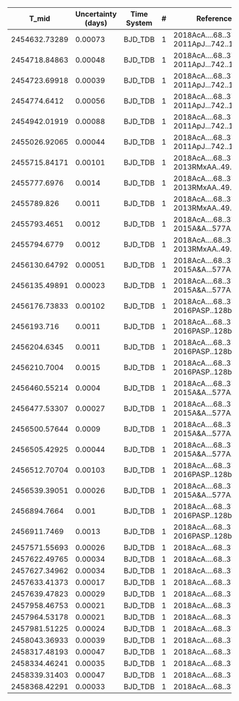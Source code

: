 |T_mid        |Uncertainty (days)|Time System|#  |Reference           |
|-------------|------------------|-----------|---|--------------------|
|2454632.73289|0.00073           |BJD_TDB    |1  |2018AcA....68..371M; 2011ApJ...742..116B|
|2454718.84863|0.00048           |BJD_TDB    |1  |2018AcA....68..371M; 2011ApJ...742..116B|
|2454723.69918|0.00039           |BJD_TDB    |1  |2018AcA....68..371M; 2011ApJ...742..116B|
|2454774.6412 |0.00056           |BJD_TDB    |1  |2018AcA....68..371M; 2011ApJ...742..116B|
|2454942.01919|0.00088           |BJD_TDB    |1  |2018AcA....68..371M; 2011ApJ...742..116B|
|2455026.92065|0.00044           |BJD_TDB    |1  |2018AcA....68..371M; 2011ApJ...742..116B|
|2455715.84171|0.00101           |BJD_TDB    |1  |2018AcA....68..371M; 2013RMxAA..49...71R|
|2455777.6976 |0.0014            |BJD_TDB    |1  |2018AcA....68..371M; 2013RMxAA..49...71R|
|2455789.826  |0.0011            |BJD_TDB    |1  |2018AcA....68..371M; 2013RMxAA..49...71R|
|2455793.4651 |0.0012            |BJD_TDB    |1  |2018AcA....68..371M; 2015A&A...577A..54C|
|2455794.6779 |0.0012            |BJD_TDB    |1  |2018AcA....68..371M; 2013RMxAA..49...71R|
|2456130.64792|0.00051           |BJD_TDB    |1  |2018AcA....68..371M; 2015A&A...577A..54C|
|2456135.49891|0.00023           |BJD_TDB    |1  |2018AcA....68..371M; 2015A&A...577A..54C|
|2456176.73833|0.00102           |BJD_TDB    |1  |2018AcA....68..371M; 2016PASP..128b4402S|
|2456193.716  |0.0011            |BJD_TDB    |1  |2018AcA....68..371M; 2016PASP..128b4402S|
|2456204.6345 |0.0011            |BJD_TDB    |1  |2018AcA....68..371M; 2016PASP..128b4402S|
|2456210.7004 |0.0015            |BJD_TDB    |1  |2018AcA....68..371M; 2016PASP..128b4402S|
|2456460.55214|0.0004            |BJD_TDB    |1  |2018AcA....68..371M; 2015A&A...577A..54C|
|2456477.53307|0.00027           |BJD_TDB    |1  |2018AcA....68..371M; 2015A&A...577A..54C|
|2456500.57644|0.0009            |BJD_TDB    |1  |2018AcA....68..371M; 2015A&A...577A..54C|
|2456505.42925|0.00044           |BJD_TDB    |1  |2018AcA....68..371M; 2015A&A...577A..54C|
|2456512.70704|0.00103           |BJD_TDB    |1  |2018AcA....68..371M; 2016PASP..128b4402S|
|2456539.39051|0.00026           |BJD_TDB    |1  |2018AcA....68..371M; 2015A&A...577A..54C|
|2456894.7664 |0.001             |BJD_TDB    |1  |2018AcA....68..371M; 2016PASP..128b4402S|
|2456911.7469 |0.0013            |BJD_TDB    |1  |2018AcA....68..371M; 2016PASP..128b4402S|
|2457571.55693|0.00026           |BJD_TDB    |1  |2018AcA....68..371M |
|2457622.49765|0.00034           |BJD_TDB    |1  |2018AcA....68..371M |
|2457627.34962|0.00034           |BJD_TDB    |1  |2018AcA....68..371M |
|2457633.41373|0.00017           |BJD_TDB    |1  |2018AcA....68..371M |
|2457639.47823|0.00029           |BJD_TDB    |1  |2018AcA....68..371M |
|2457958.46753|0.00021           |BJD_TDB    |1  |2018AcA....68..371M |
|2457964.53178|0.00021           |BJD_TDB    |1  |2018AcA....68..371M |
|2457981.51225|0.00024           |BJD_TDB    |1  |2018AcA....68..371M |
|2458043.36933|0.00039           |BJD_TDB    |1  |2018AcA....68..371M |
|2458317.48193|0.00047           |BJD_TDB    |1  |2018AcA....68..371M |
|2458334.46241|0.00035           |BJD_TDB    |1  |2018AcA....68..371M |
|2458339.31403|0.00047           |BJD_TDB    |1  |2018AcA....68..371M |
|2458368.42291|0.00033           |BJD_TDB    |1  |2018AcA....68..371M |
